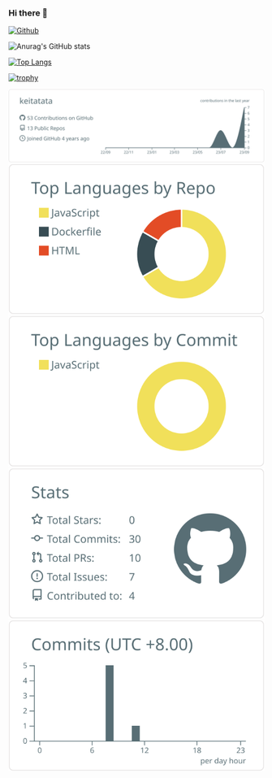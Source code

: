 ### Hi there 👋
[![Github](https://img.shields.io/badge/--FFFFFF?style=social&logo=github&label=Follow%20{ユーザー名})](https://github.com/{ユーザー名})

![Anurag's GitHub stats](https://github-readme-stats.vercel.app/api?username=keitatata&show_icons=true)

[![Top Langs](https://github-readme-stats.vercel.app/api/top-langs/?username=keitatata&count_private=true
)](https://github.com/anuraghazra/github-readme-stats)

[![trophy](https://github-profile-trophy.vercel.app/?username=keitatata
)](https://github.com/ryo-ma/github-profile-trophy)

[![](https://raw.githubusercontent.com/keitatata/keitatata/main/profile-summary-card-output/default/0-profile-details.svg)](https://github.com/vn7n24fzkq/github-profile-summary-cards)
[![](https://raw.githubusercontent.com/keitatata/keitatata/main/profile-summary-card-output/default/1-repos-per-language.svg)](https://github.com/vn7n24fzkq/github-profile-summary-cards) [![](https://raw.githubusercontent.com/keitatata/keitatata/main/profile-summary-card-output/default/2-most-commit-language.svg)](https://github.com/vn7n24fzkq/github-profile-summary-cards)
[![](https://raw.githubusercontent.com/keitatata/keitatata/main/profile-summary-card-output/default/3-stats.svg)](https://github.com/vn7n24fzkq/github-profile-summary-cards) [![](https://raw.githubusercontent.com/keitatata/keitatata/main/profile-summary-card-output/default/4-productive-time.svg)](https://github.com/vn7n24fzkq/github-profile-summary-cards)